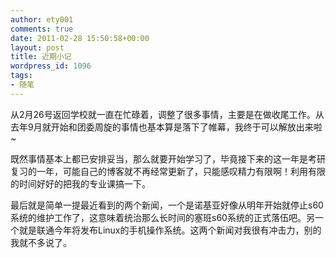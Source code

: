 ```yaml
---
author: ety001
comments: true
date: 2011-02-28 15:50:58+00:00
layout: post
title: 近期小记
wordpress_id: 1096
tags:
- 随笔
---
```


从2月26号返回学校就一直在忙碌着，调整了很多事情，主要是在做收尾工作。从去年9月就开始和团委周旋的事情也基本算是落下了帷幕，我终于可以解放出来啦~

既然事情基本上都已安排妥当，那么就要开始学习了，毕竟接下来的这一年是考研复习的一年，可能自己的博客就不再经常更新了，只能感叹精力有限啊！利用有限的时间好好的把我的专业课搞一下。

最后就是简单一提最近看到的两个新闻，一个是诺基亚好像从明年开始就停止s60系统的维护工作了，这意味着统治那么长时间的塞班s60系统的正式落伍吧。另一个就是联通今年将发布Linux的手机操作系统。这两个新闻对我很有冲击力，别的我就不多说了。

